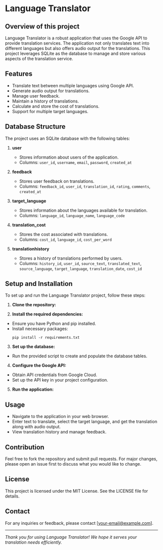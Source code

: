 # Language Translator

## Overview of this project
Language Translator is a robust application that uses the Google API to provide translation services. The application not only translates text into different languages but also offers audio output for the translations. This project leverages SQLite as the database to manage and store various aspects of the translation service.

## Features
- Translate text between multiple languages using Google API.
- Generate audio output for translations.
- Manage user feedback.
- Maintain a history of translations.
- Calculate and store the cost of translations.
- Support for multiple target languages.

## Database Structure
The project uses an SQLite database with the following tables:

1. **user**
   - Stores information about users of the application.
   - Columns: `user_id`, `username`, `email`, `password`, `created_at`

2. **feedback**
   - Stores user feedback on translations.
   - Columns: `feedback_id`, `user_id`, `translation_id`, `rating`, `comments`, `created_at`

3. **target_language**
   - Stores information about the languages available for translation.
   - Columns: `language_id`, `language_name`, `language_code`

4. **translation_cost**
   - Stores the cost associated with translations.
   - Columns: `cost_id`, `language_id`, `cost_per_word`

5. **translationhistory**
   - Stores a history of translations performed by users.
   - Columns: `history_id`, `user_id`, `source_text`, `translated_text`, `source_language`, `target_language`, `translation_date`, `cost_id`

## Setup and Installation
To set up and run the Language Translator project, follow these steps:

1. **Clone the repository:**

2. **Install the required dependencies:**
- Ensure you have Python and pip installed.
- Install necessary packages:
  ```
  pip install -r requirements.txt
  ```

3. **Set up the database:**
- Run the provided script to create and populate the database tables.

4. **Configure the Google API:**
- Obtain API credentials from Google Cloud.
- Set up the API key in your project configuration.

5. **Run the application:**

## Usage
- Navigate to the application in your web browser.
- Enter text to translate, select the target language, and get the translation along with audio output.
- View translation history and manage feedback.

## Contribution
Feel free to fork the repository and submit pull requests. For major changes, please open an issue first to discuss what you would like to change.

## License
This project is licensed under the MIT License. See the LICENSE file for details.

## Contact
For any inquiries or feedback, please contact [your-email@example.com].

---

*Thank you for using Language Translator! We hope it serves your translation needs efficiently.*

